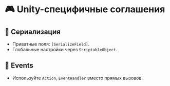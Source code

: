 ﻿# 🎮 Unity-специфичные соглашения

## 🎨 Сериализация
- Приватные поля: `[SerializeField]`.
- Глобальные настройки через `ScriptableObject`.

## 📢 Events
- Используйте `Action`, `EventHandler` вместо прямых вызовов.
